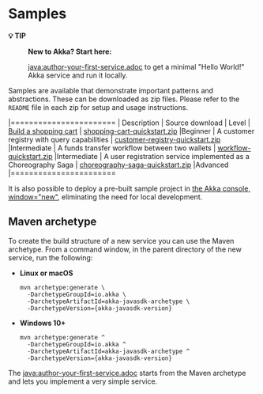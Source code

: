 # Samples

<dl><dt><strong>💡 TIP</strong></dt><dd>

**New to Akka? Start here:** 

[java:author-your-first-service.adoc](java:author-your-first-service.adoc) to get a minimal "Hello World!" Akka service and run it locally.
</dd></dl>

Samples are available that demonstrate important patterns and abstractions. These can be downloaded as zip files. Please refer to the `README` file in each zip for setup and usage instructions.

|=======================
| Description | Source download | Level
| [Build a shopping cart](shopping-cart-quickstart.adoc) | [shopping-cart-quickstart.zip](../java/_attachments/shopping-cart-quickstart.zip) |Beginner
| A customer registry with query capabilities | [customer-registry-quickstart.zip](../java/_attachments/customer-registry-quickstart.zip) |Intermediate
| A funds transfer workflow between two wallets | [workflow-quickstart.zip](../java/_attachments/workflow-quickstart.zip) |Intermediate
| A user registration service implemented as a Choreography Saga | [choreography-saga-quickstart.zip](../java/_attachments/choreography-saga-quickstart.zip) |Advanced
|=======================

It is also possible to deploy a pre-built sample project in [the Akka console, window="new"](https://console.akka.io), eliminating the need for local development.

## Maven archetype

To create the build structure of a new service you can use the Maven archetype. From a command window, in the parent directory of the new service, run the following:

* **Linux or macOS**

  ```command window
  mvn archetype:generate \
    -DarchetypeGroupId=io.akka \
    -DarchetypeArtifactId=akka-javasdk-archetype \
    -DarchetypeVersion={akka-javasdk-version}
  ```
* **Windows 10+**

  ```command window
  mvn archetype:generate ^
    -DarchetypeGroupId=io.akka ^
    -DarchetypeArtifactId=akka-javasdk-archetype ^
    -DarchetypeVersion={akka-javasdk-version}
  ```

The [java:author-your-first-service.adoc](java:author-your-first-service.adoc) starts from the Maven archetype and lets you implement a very simple service.
